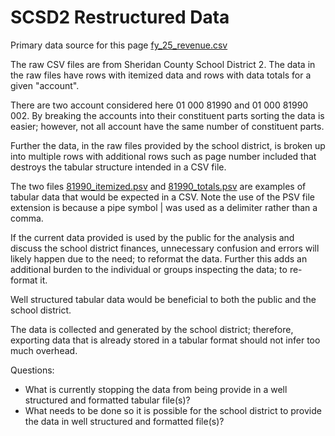 # SCSD2 Restructured Data

Primary data source for this page [fy_25_revenue.csv](https://github.com/sheridanclash/sheridan_county_tax_dollars_ledgers/blob/main/scsd2_restructured/fy_25_revenue.csv)

The raw CSV files are from Sheridan County School District 2.
The data in the raw files have rows with itemized data and rows with data totals for a given "account".

There are two account considered here 01 000 81990 and 01 000 81990 002. By breaking the accounts into their constituent parts sorting the data is easier; however, not all account have the same number of constituent parts.

Further the data, in the raw files provided by the school district, is broken up into multiple rows with additional rows such as page number included that destroys the tabular structure intended in a CSV file.

The two files [81990_itemized.psv](https://github.com/sheridanclash/sheridan_county_tax_dollars_ledgers/blob/main/scsd2_restructured/81990_itemized.psv) and [81990_totals.psv](https://github.com/sheridanclash/sheridan_county_tax_dollars_ledgers/blob/main/scsd2_restructured/81990_totals.psv) are examples of tabular data that would be expected in a CSV. Note the use of the PSV file extension is because a pipe symbol | was used as a delimiter rather than a comma.

If the current data provided is used by the public for the analysis and discuss the school district finances, unnecessary confusion and errors will likely happen due to the need; to reformat the data. Further this adds an additional burden to the individual or groups inspecting the data; to re-format it.

Well structured tabular data would be beneficial to both the public and the school district. 

The data is collected and generated by the school district; therefore, exporting data that is already stored in a tabular format should not infer too much overhead.

Questions:
- What is currently stopping the data from being provide in a well structured and formatted tabular file(s)?
- What needs to be done so it is possible for the school district to provide the data in well structured and formatted file(s)?

